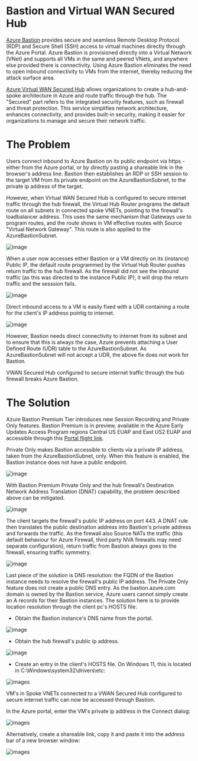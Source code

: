 # **Bastion and Virtual WAN Secured Hub**
[Azure Bastion](https://learn.microsoft.com/en-us/azure/bastion/bastion-overview) provides secure and seamless Remote Desktop Protocol (RDP) and Secure Shell (SSH) access to virtual machines directly through the Azure Portal. Azure Bastion is provisioned directly into a Virtual Network (VNet) and supports all VMs in the same and peered VNets, and anywhere else provided there is connectivity. Using Azure Bastion eliminates the need to open inbound connectivity to VMs from the internet, thereby reducing the attack surface area.

[Azure Virtual WAN Secured Hub](https://learn.microsoft.com/en-us/azure/firewall-manager/secured-virtual-hub) allows organizations to create a hub-and-spoke architecture in Azure and route traffic through the hub. The "Secured" part refers to the integrated security features, such as firewall and threat protection. This service simplifies network architecture, enhances connectivity, and provides built-in security, making it easier for organizations to manage and secure their network traffic.

# The Problem
Users connect inbound to Azure Bastion on its public endpoint via https - either from the Azure portal, or by directly pasting a shareable link in the browser's address line. Bastion then establishes an RDP or SSH session to the target VM from its private endpoint on the AzureBastionSubnet, to the private ip address of the target. 

However, when Virtual WAN Secured Hub is configured to secure internet traffic through the hub firewall, the Virtual Hub Router programs the default route on all subnets in connected spoke VNETs, pointing to the firewall's loadbalancer address. This uses the same mechanism that Gateways use to program routes, and the route shows in VM effective routes with Source "Virtual Network Gateway". This route is also applied to the AzureBastionSubnet.

![image](/images/vm-eff-rts.png)

When a user now accesses either Bastion or a VM directly on its (instance) Public IP, the default route programmed by the Virtual Hub Router pushes return traffic to the hub firewall. As the firewall did not see the inbound traffic (as this was directed to the instance Public IP), it will drop the return traffic and the sesssion fails.

![image](/images/bastion-secure-hub-problem.png)

Direct inbound access to a VM is easily fixed with a UDR containing a route for the client's IP address pointig to internet. 

![image](/images/vm-eff-rts-udr.png)

However, Bastion needs direct connectivity to internet from its subnet and to ensure that this is always the case, Azure prevents attaching a User Defined Route (UDR) table to the AzureBastionSubnet.
As AzureBastionSubnet will not accept a UDR, the above fix does not work for Bastion. 

VWAN Secured Hub configured to secure internet traffic through the hub firewall breaks Azure Bastion.

# The Solution
Azure Bastion Premium Tier introduces new Session Recording and Private Only features. Bastion Premium is in preview, available in the Azure Early Updates Access Program regions Central US EUAP and East US2 EUAP and accessible through this [Portal flight link](aka.ms/pobpreview).

Private Only makes Bastion accessible to clients via a private IP address, taken from the AzureBastionSubnet, only. When this feature is enabled, the Bastion instance does not have a public endpoint.

![image](/images/bastion-premium-portal-private.png)

With Bastion Premium Private Only and the hub firewall's Destination Network Address Translation (DNAT) capability, the problem described above can be mitigated.

![image](/images/bastion-secure-hub-solution.png)

The client targets the firewall's public IP address on port 443. A DNAT rule then translates the public destination address into Bastion's private address and forwards the traffic. As the firewall also Source NATs the traffic (this default behaviour for Azure Firewall, third party NVA firewalls may need separate configuration), return traffic from Bastion always goes to the firewall, ensuring traffic symmetry.

![image](/images/dnat-rule.png)

Last piece of the solution is DNS resolution: the FQDN of the Bastion instance needs to resolve the firewall's public IP address. The Private Only feature does not create a public DNS entry. As the bastion.azure.com domain is owned by the Bastion service, Azure users cannot simply create an A records for their Bastion instances. The solution here is to provide location resolution through the client pc's HOSTS file:

- Obtain the Bastion instance's DNS name from the portal.

![image](/images/bastion-dns-name.png)

- Obtain the hub firewall's public ip address.

![image](/images/fw-pub-ip.png)

- Create an entry in the client's HOSTS file. On Windows 11, this is located in C:\Windows\system32\drivers\etc:

![images](/images/hosts.png)

VM's in Spoke VNETs connected to a VWAN Secured Hub configured to secure internet traffic can now be accessed through Bastion.

In the Azure portal, enter the VM's private ip address in the Connect dialog:

![images](/images/connect-vm-portal.png)

Alternatively, create a shareable link, copy it and paste it into the address bar of a new browser window:

![images](/images/connect-vm-link.png)